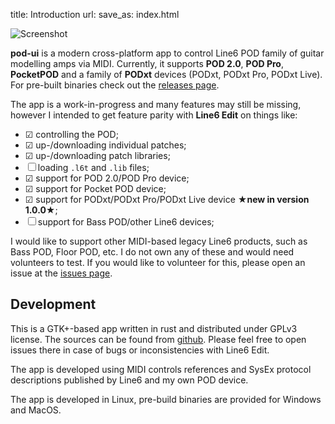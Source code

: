 title: Introduction
url: 
save_as: index.html

![Screenshot]({static}/images/pod-ui-v1.0.0-podxt.jpg)

**pod-ui** is a modern cross-platform app to control Line6 POD family
of guitar modelling amps via MIDI. Currently, it supports **POD 2.0**,
**POD Pro**, **PocketPOD** and a family of **PODxt** devices (PODxt,
PODxt Pro, PODxt Live).
For pre-built binaries check out the 
[releases page](https://github.com/arteme/pod-ui/releases).

The app is a work-in-progress and many features may still be missing,
however I intended to get feature parity with **Line6 Edit** on things like:

 - ☑ controlling the POD;
 - ☑ up-/downloading individual patches;
 - ☑ up-/downloading patch libraries;
 - ☐ loading `.l6t` and `.lib` files;
 - ☑ support for POD 2.0/POD Pro device;
 - ☑ support for Pocket POD device;
 - ☑ support for PODxt/PODxt Pro/PODxt Live device **★new in version 1.0.0★**;
 - ☐ support for Bass POD/other Line6 devices;

I would like to support other MIDI-based legacy Line6 products, such as
Bass POD, Floor POD, etc. I do not own any of these and would need
volunteers to test. If you would like to volunteer for this, please open
an issue at the [issues page](https://github.com/arteme/pod-ui/issues). 

## Development

This is a GTK+-based app written in rust and distributed under GPLv3
license. The sources can be found from [github](https://github.com/arteme/pod-ui/).
Please feel free to open issues there in case of bugs or inconsistencies
with Line6 Edit.

The app is developed using MIDI controls references and SysEx protocol
descriptions published by Line6 and my own POD device.

The app is developed in Linux, pre-build binaries are provided for
Windows and MacOS.
